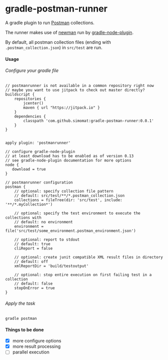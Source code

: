 # gradle-postman-runner

A gradle plugin to run [Postman](https://www.getpostman.com/) collections.

The runner makes use of [newman](https://github.com/postmanlabs/newman) run by [gradle-node-plugin](https://github.com/srs/gradle-node-plugin).

By default, all postman collection files (ending with `.postman_collection.json`) in `src/test` are run.

#### Usage

###### Configure your gradle file

```
// postmanrunner is not available in a common repository right now
// maybe you want to use jitpack to check out master directly?
buildscript {
    repositories {
        jcenter()
        maven { url "https://jitpack.io" }
    }
    dependencies {
        classpath 'com.github.simomat:gradle-postman-runner:0.0.1'
    }
}


apply plugin: 'postmanrunner'

// configure gradle-node-plugin
// at least download has to be enabled as of version 0.13
// see gradle-node-plugin documentation for more options
node {
   download = true
}

// postmanrunner configuration
postman {
    // optional: specify collection file pattern
    // default: src/test/**/*.postman_collection.json
    collections = fileTree(dir: 'src/test', include: '**/*.myCollection*')
    
    // optional: specify the test environment to execute the collections with
    // default: no environment
    environment = file('src/test/some_environment.postman_environment.json')

    // optional: report to stdout
    // default: true
    cliReport = false
    
    // optional: create junit compatible XML result files in directory
    // default: off
    xmlReportDir = 'build/testoutput'
    
    // optional: stop entire execution on first failing test in a collection
    // default: false
    stopOnError = true
}

```

###### Apply the task

```
gradle postman
```


#### Things to be done
- [x] more configure options
- [x] more result processing
- [ ] parallel execution
